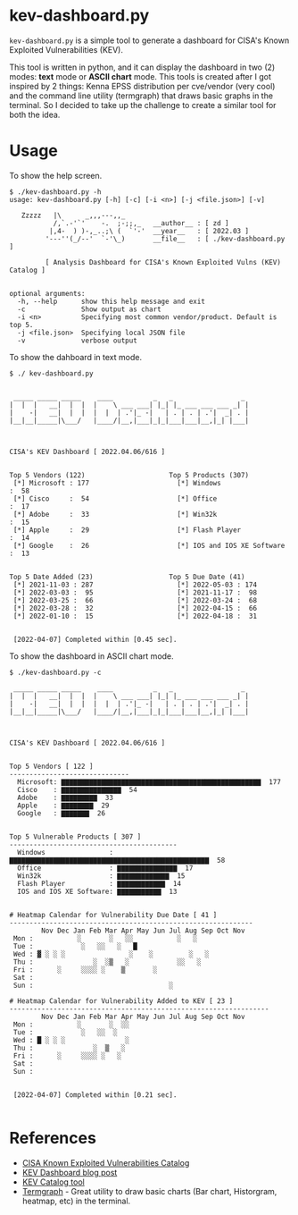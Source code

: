 # kev-dashboard.py
`kev-dashboard.py` is a simple tool to generate a dashboard for CISA's Known Exploited Vulnerabilities (KEV).

This tool is written in python, and it can display the dashboard in two (2) modes: **text** mode or **ASCII chart** mode. This tools is created after I got inspired by 2 things: Kenna EPSS distribution per cve/vendor (very cool) and the command line utility (termgraph) that draws basic graphs in the terminal. So I decided to take up the challenge to create a similar tool for both the idea.

# Usage
To show the help screen.
```console
$ ./kev-dashboard.py -h
usage: kev-dashboard.py [-h] [-c] [-i <n>] [-j <file.json>] [-v]

   Zzzzz   |\      _,,,---,,_
           /,`.-'`'    -.  ;-;;,_   __author__ : [ zd ]
          |,4-  ) )-,_..;\ (  `'-'  __year__   : [ 2022.03 ]
         '---''(_/--'  `-'\_)       __file__   : [ ./kev-dashboard.py ]

         [ Analysis Dashboard for CISA's Known Exploited Vulns (KEV) Catalog ]


optional arguments:
  -h, --help      show this help message and exit
  -c              Show output as chart
  -i <n>          Specifying most common vendor/product. Default is top 5.
  -j <file.json>  Specifying local JSON file
  -v              verbose output
```

To show the dahboard in text mode.
```console
$ ./ kev-dashboard.py


 _____ _____ _____    ____          _   _                 _
|  |  |   __|  |  |  |    \ ___ ___| |_| |_ ___ ___ ___ _| |
|    -|   __|  |  |  |  |  | .'|_ -|   | . | . | .'|  _| . |
|__|__|_____|\___/   |____/|__,|___|_|_|___|___|__,|_| |___|



CISA's KEV Dashboard [ 2022.04.06/616 ]


Top 5 Vendors (122)                     Top 5 Products (307)
 [*] Microsoft : 177                      [*] Windows                 :  58
 [*] Cisco     :  54                      [*] Office                  :  17
 [*] Adobe     :  33                      [*] Win32k                  :  15
 [*] Apple     :  29                      [*] Flash Player            :  14
 [*] Google    :  26                      [*] IOS and IOS XE Software :  13


Top 5 Date Added (23)                   Top 5 Due Date (41)
 [*] 2021-11-03 : 287                     [*] 2022-05-03 : 174
 [*] 2022-03-03 :  95                     [*] 2021-11-17 :  98
 [*] 2022-03-25 :  66                     [*] 2022-03-24 :  68
 [*] 2022-03-28 :  32                     [*] 2022-04-15 :  66
 [*] 2022-01-10 :  15                     [*] 2022-04-18 :  31


 [2022-04-07] Completed within [0.45 sec].

```

To show the dashboard in ASCII chart mode.
```console
$ ./kev-dashboard.py -c

 _____ _____ _____    ____          _   _                 _
|  |  |   __|  |  |  |    \ ___ ___| |_| |_ ___ ___ ___ _| |
|    -|   __|  |  |  |  |  | .'|_ -|   | . | . | .'|  _| . |
|__|__|_____|\___/   |____/|__,|___|_|_|___|___|__,|_| |___|



CISA's KEV Dashboard [ 2022.04.06/616 ]


Top 5 Vendors [ 122 ]
------------------------------
  Microsoft: ▇▇▇▇▇▇▇▇▇▇▇▇▇▇▇▇▇▇▇▇▇▇▇▇▇▇▇▇▇▇▇▇▇▇▇▇▇▇▇▇▇▇▇▇▇▇▇▇▇▇  177
  Cisco    : ▇▇▇▇▇▇▇▇▇▇▇▇▇▇▇  54
  Adobe    : ▇▇▇▇▇▇▇▇▇  33
  Apple    : ▇▇▇▇▇▇▇▇  29
  Google   : ▇▇▇▇▇▇▇  26


Top 5 Vulnerable Products [ 307 ]
------------------------------------------
  Windows                : ▇▇▇▇▇▇▇▇▇▇▇▇▇▇▇▇▇▇▇▇▇▇▇▇▇▇▇▇▇▇▇▇▇▇▇▇▇▇▇▇▇▇▇▇▇▇▇▇▇▇  58
  Office                 : ▇▇▇▇▇▇▇▇▇▇▇▇▇▇▇  17
  Win32k                 : ▇▇▇▇▇▇▇▇▇▇▇▇▇  15
  Flash Player           : ▇▇▇▇▇▇▇▇▇▇▇▇  14
  IOS and IOS XE Software: ▇▇▇▇▇▇▇▇▇▇▇  13


# Heatmap Calendar for Vulnerability Due Date [ 41 ]
-------------------------------------------------------------
        Nov Dec Jan Feb Mar Apr May Jun Jul Aug Sep Oct Nov
 Mon :           ░       ░   ░░           ░   ░
 Tue :            ░   ░░   ░   █
 Wed : ▓ ░ ░ ░                ░    ░         ░   ░
 Thu :               ░  ░▒   ░            ░░   ░
 Fri :      ░     ░░░░ ░    ▒       ░
 Sat :
 Sun :                                  ░

# Heatmap Calendar for Vulnerability Added to KEV [ 23 ]
-----------------------------------------------------------------
        Nov Dec Jan Feb Mar Apr May Jun Jul Aug Sep Oct Nov
 Mon :           ░       ░  ░░
 Tue :            ░   ░░  ░
 Wed : █ ░ ░ ░               ░
 Thu :               ░  ▒   ░
 Fri :      ░     ░░░░ ░   ░
 Sat :
 Sun :


 [2022-04-07] Completed within [0.21 sec].
 
```


# References
- [CISA Known Exploited Vulnerabilities Catalog](https://www.cisa.gov/known-exploited-vulnerabilities-catalog)
- [KEV Dashboard blog post](https://myseq.blogspot.com/2022/04/kev-dashboard.html)
- [KEV Catalog tool](https://github.com/myseq/kev-cataglog/)
- [Termgraph](https://github.com/mkaz/termgraph) - Great utility to draw basic charts (Bar chart, Historgram, heatmap, etc) in the terminal.

